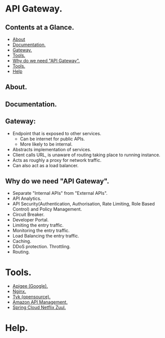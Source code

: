 # API Gateway.





## Contents at a Glance.
* [About](#about)
* [Documentation.](#documentation)
* [Gateway.](#gateway)
* [Tools.](#tools)
* [Why do we need "API Gateway".](#why-do-we-need-api-gateway)
* [Tools.](#tools)
* [Help](#help)





## About.





## Documentation.





## Gateway:
* Endpoint that is exposed to other services.
  * Can be internet for public APIs.
  * More likely to be internal.
* Abstracts implementation of services.
* Client calls URL, is unaware of routing taking place to running instance.
* Acts as roughly a proxy for network traffic.
* Can also act as a load balancer.





## Why do we need "API Gateway".
* Separate "Internal APIs" from "External APIs".
* API Analytics.
* API Security(Authentication, Authorisation, Rate Limiting, Role Based Control) and Policy Management.
* Circuit Breaker.
* Developer Portal. 
* Limiting the entry traffic.
* Monitoring the entry traffic.
* Load Balancing the entry traffic.
* Caching.
* DDoS protection. Throttling.
* Routing.





# Tools.
* [Apigee (Google).]()
* [Nginx.]()
* [Tyk (opensource).]()
* [Amazon API Management.]()
* [Spring Cloud Netflix Zuul.](https://www.google.com/search?newwindow=1&safe=active&sxsrf=ALeKk02mF51cVAD_MBuPo7ADNsK2_tnJCg%3A1589446757482&ei=ZQi9Xo2KHc6djLsPpNCfmAE&q=Spring+Cloud+Netflix+Zuul&oq=Spring+Cloud+Netflix+Zuul&gs_lcp=CgZwc3ktYWIQDDIECCMQJzIHCAAQFBCHAjICCAAyBwgAEBQQhwIyAggAMgIIADICCAAyBggAEBYQHjIGCAAQFhAeMgYIABAWEB46BAgAEEdQ7Z8DWO2fA2DTvQNoAHABeACAAV2IAV2SAQExmAEAoAEBqgEHZ3dzLXdpeg&sclient=psy-ab&ved=0ahUKEwjN0PnK_rLpAhXODmMBHSToBxMQ4dUDCAw)






# Help.
